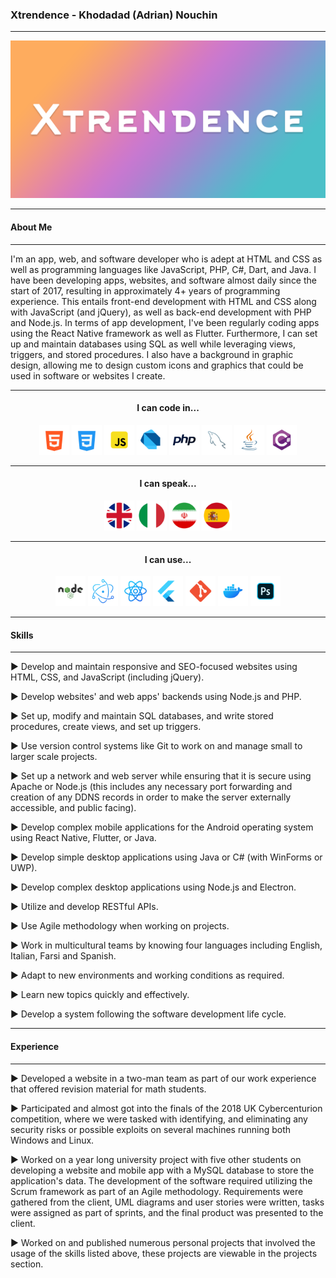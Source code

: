 ### Xtrendence - Khodadad (Adrian) Nouchin
---

<center>
	<img src="./images/banner.png"/>
</center>

---
#### About Me
---

I'm an app, web, and software developer who is adept at HTML and CSS as well as programming languages like JavaScript, PHP, C#, Dart, and Java. I have been developing apps, websites, and software almost daily since the start of 2017, resulting in approximately 4+ years of programming experience. This entails front-end development with HTML and CSS along with JavaScript (and jQuery), as well as back-end development with PHP and Node.js. In terms of app development, I've been regularly coding apps using the React Native framework as well as Flutter. Furthermore, I can set up and maintain databases using SQL as well while leveraging views, triggers, and stored procedures. I also have a background in graphic design, allowing me to design custom icons and graphics that could be used in software or websites I create.

---

<center>

#### I can code in...

<p float="left">
	<img src="./images/icons/html.png" width="48"/>
	<img src="./images/icons/css.png" width="48"/>
	<img src="./images/icons/js.png" width="48"/>
	<img src="./images/icons/dart.png" width="48"/>
	<img src="./images/icons/php.png" width="48"/>
	<img src="./images/icons/mysql.png" width="48"/>
	<img src="./images/icons/java.png" width="48"/>
	<img src="./images/icons/c-sharp.png" width="48"/>
</p>

---
#### I can speak...

<p float="left">
	<img src="./images/icons/uk.png" width="48"/>
	<img src="./images/icons/italy.png" width="48"/>
	<img src="./images/icons/iran.png" width="48"/>
	<img src="./images/icons/spain.png" width="48"/>
</p>

---
#### I can use...

<p float="left">
	<img src="./images/icons/nodejs.png" width="48"/>
	<img src="./images/icons/electron.png" width="48"/>
	<img src="./images/icons/react-native.png" width="48"/>
	<img src="./images/icons/flutter.png" width="48"/>
	<img src="./images/icons/git.png" width="48"/>
	<img src="./images/icons/docker.png" width="48"/>
	<img src="./images/icons/photoshop.png" width="48"/>
</p>

</center>

---
#### Skills
---

► Develop and maintain responsive and SEO-focused websites using HTML, CSS, and JavaScript (including jQuery).

► Develop websites' and web apps' backends using Node.js and PHP.

► Set up, modify and maintain SQL databases, and write stored procedures, create views, and set up triggers.

► Use version control systems like Git to work on and manage small to larger scale projects.

► Set up a network and web server while ensuring that it is secure using Apache or Node.js (this includes any necessary port forwarding and creation of any DDNS records in order to make the server externally accessible, and public facing).

► Develop complex mobile applications for the Android operating system using React Native, Flutter, or Java.

► Develop simple desktop applications using Java or C# (with WinForms or UWP).

► Develop complex desktop applications using Node.js and Electron.

► Utilize and develop RESTful APIs.

► Use Agile methodology when working on projects.

► Work in multicultural teams by knowing four languages including English, Italian, Farsi and Spanish.

► Adapt to new environments and working conditions as required.

► Learn new topics quickly and effectively.

► Develop a system following the software development life cycle.

---
#### Experience
----

► Developed a website in a two-man team as part of our work experience that offered revision material for math students.

► Participated and almost got into the finals of the 2018 UK Cybercenturion competition, where we were tasked with identifying, and eliminating any security risks or possible exploits on several machines running both Windows and Linux.

► Worked on a year long university project with five other students on developing a website and mobile app with a MySQL database to store the application's data. The development of the software required utilizing the Scrum framework as part of an Agile methodology. Requirements were gathered from the client, UML diagrams and user stories were written, tasks were assigned as part of sprints, and the final product was presented to the client.

► Worked on and published numerous personal projects that involved the usage of the skills listed above, these projects are viewable in the projects section.